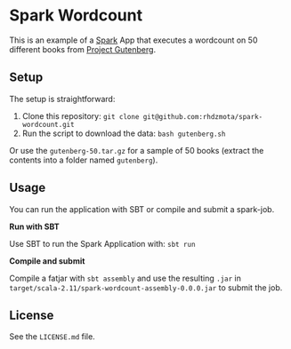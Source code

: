 # Spark Wordcount 

This is an example of a [Spark](https://spark.apache.org/) App that executes a wordcount on 50 different books 
from [Project Gutenberg](https://www.gutenberg.org/).

## Setup

The setup is straightforward: 

1. Clone this repository: `git clone git@github.com:rhdzmota/spark-wordcount.git`
2. Run the script to download the data: `bash gutenberg.sh`

Or use the  `gutenberg-50.tar.gz` for a sample of 50 books (extract the contents into a 
folder named `gutenberg`). 

## Usage

You can run the application with SBT or compile and submit a spark-job.

**Run with SBT**

Use SBT to run the Spark Application with: `sbt run`

**Compile and submit**

Compile a fatjar with `sbt assembly` and use the resulting `.jar` 
in `target/scala-2.11/spark-wordcount-assembly-0.0.0.jar` to submit the job. 


## License

See the `LICENSE.md` file.
